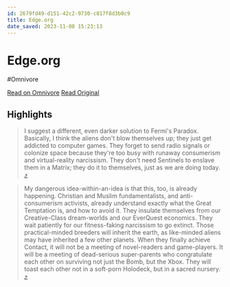 ```yaml
---
id: 2679fd49-d151-42c2-9730-c817f8d3b0c9
title: Edge.org
date_saved: 2023-11-08 15:23:13
---
```


# Edge.org
#Omnivore

[Read on Omnivore](https://omnivore.app/me/https-substack-com-redirect-e-8083-b-9-d-ee-84-45-a-7-a-881-84-a-18bb13f330a)
[Read Original](https://substack.com/redirect/e8083b9d-ee84-45a7-a881-84acf2db1d7f?j=eyJ1IjoiMmRhb2g5In0.wNQVXQHZPXVUS1Y9mudnycQLeZdn6NlNz8QmOlkqvQQ)

## Highlights

> I suggest a different, even darker solution to Fermi's Paradox. Basically, I think the aliens don't blow themselves up; they just get addicted to computer games. They forget to send radio signals or colonize space because they're too busy with runaway consumerism and virtual-reality narcissism. They don't need Sentinels to enslave them in a Matrix; they do it to themselves, just as we are doing today. [⤴️](https://omnivore.app/me/https-substack-com-redirect-e-8083-b-9-d-ee-84-45-a-7-a-881-84-a-18bb13f330a#15434d34-d80b-4454-a295-feef122f2612) 

> My dangerous idea-within-an-idea is that this, too, is already happening. Christian and Muslim fundamentalists, and anti-consumerism activists, already understand exactly what the Great Temptation is, and how to avoid it. They insulate themselves from our Creative-Class dream-worlds and our EverQuest economics. They wait patiently for our fitness-faking narcissism to go extinct. Those practical-minded breeders will inherit the earth, as like-minded aliens may have inherited a few other planets. When they finally achieve Contact, it will not be a meeting of novel-readers and game-players. It will be a meeting of dead-serious super-parents who congratulate each other on surviving not just the Bomb, but the Xbox. They will toast each other not in a soft-porn Holodeck, but in a sacred nursery. [⤴️](https://omnivore.app/me/https-substack-com-redirect-e-8083-b-9-d-ee-84-45-a-7-a-881-84-a-18bb13f330a#e3a5ef8c-81d6-4bee-a73d-ca270867606f) 

